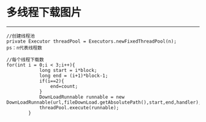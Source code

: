 ﻿# 多线程下载图片



---
    //创建线程池
    private Executor threadPool = Executors.newFixedThreadPool(n);
    ps：n代表线程数
    
    //每个线程下载数
    for(int i = 0;i < 3;i++){
                long start = i*block;
                long end = (i+1)*block-1;
                if(i==2){
                    end=count;
                }
                DownLoadRunnable runnable = new DownLoadRunnable(url,fileDownLoad.getAbsolutePath(),start,end,handler);
                threadPool.execute(runnable);
            }




